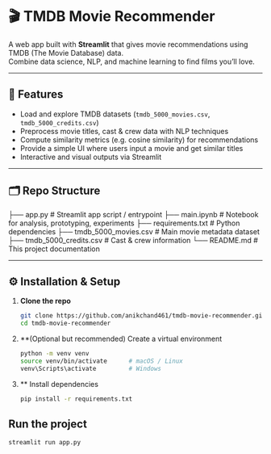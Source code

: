 # 🎬 TMDB Movie Recommender

A web app built with **Streamlit** that gives movie recommendations using TMDB (The Movie Database) data.  
Combine data science, NLP, and machine learning to find films you’ll love.

---

## 🧩 Features

- Load and explore TMDB datasets (`tmdb_5000_movies.csv`, `tmdb_5000_credits.csv`)  
- Preprocess movie titles, cast & crew data with NLP techniques  
- Compute similarity metrics (e.g. cosine similarity) for recommendations  
- Provide a simple UI where users input a movie and get similar titles  
- Interactive and visual outputs via Streamlit  

---

## 🗂 Repo Structure

├── app.py # Streamlit app script / entrypoint
├── main.ipynb # Notebook for analysis, prototyping, experiments
├── requirements.txt # Python dependencies
├── tmdb_5000_movies.csv # Main movie metadata dataset
├── tmdb_5000_credits.csv # Cast & crew information
└── README.md # This project documentation



---

## ⚙️ Installation & Setup

1. **Clone the repo**  
   ```bash
   git clone https://github.com/anikchand461/tmdb-movie-recommender.git
   cd tmdb-movie-recommender
   ```

2. **(Optional but recommended) Create a virtual environment
   ```bash
   python -m venv venv
   source venv/bin/activate      # macOS / Linux
   venv\Scripts\activate         # Windows
   ```

3. ** Install dependencies
   ```bash
   pip install -r requirements.txt
   ```

## Run the project
```bash
streamlit run app.py
```


